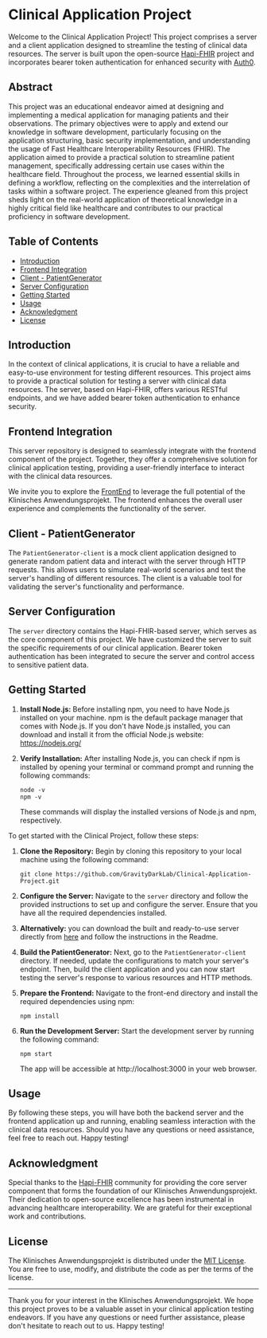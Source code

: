 # Clinical Application Project

Welcome to the Clinical Application Project! This project comprises a server and a client application designed to streamline the testing of clinical data resources. The server is built upon the open-source [Hapi-FHIR](https://hapifhir.io/) project and incorporates bearer token authentication for enhanced security with [Auth0](https://auth0.com/).

## Abstract

This project was an educational endeavor aimed at designing and implementing a medical application for managing patients and their observations. The primary objectives were to apply and extend our knowledge in software development, particularly focusing on the application structuring, basic security implementation, and understanding the usage of Fast Healthcare Interoperability Resources (FHIR). The application aimed to provide a practical solution to streamline patient management, specifically addressing certain use cases within the healthcare field. Throughout the process, we learned essential skills in defining a workflow, reflecting on the complexities and the interrelation of tasks within a software project. The experience gleaned from this project sheds light on the real-world application of theoretical knowledge in a highly critical field like healthcare and contributes to our practical proficiency in software development.

## Table of Contents

- [Introduction](#introduction)
- [Frontend Integration](frontend-integration)
- [Client - PatientGenerator](#client---patientgenerator)
- [Server Configuration](#server-configuration)
- [Getting Started](#getting-started)
- [Usage](#usage)
- [Acknowledgment](#acknowledgment)
- [License](#license)

## Introduction

In the context of clinical applications, it is crucial to have a reliable and easy-to-use environment for testing different resources. This project aims to provide a practical solution for testing a server with clinical data resources. The server, based on Hapi-FHIR, offers various RESTful endpoints, and we have added bearer token authentication to enhance security.

## Frontend Integration

This server repository is designed to seamlessly integrate with the frontend component of the project. Together, they offer a comprehensive solution for clinical application testing, providing a user-friendly interface to interact with the clinical data resources.

We invite you to explore the [FrontEnd](https://github.com/GravityDarkLab/Clinical-Application-Project/tree/main/Front-end) to leverage the full potential of the Klinisches Anwendungsprojekt. The frontend enhances the overall user experience and complements the functionality of the server.

## Client - PatientGenerator

The `PatientGenerator-client` is a mock client application designed to generate random patient data and interact with the server through HTTP requests. This allows users to simulate real-world scenarios and test the server's handling of different resources. The client is a valuable tool for validating the server's functionality and performance.

## Server Configuration

The `server` directory contains the Hapi-FHIR-based server, which serves as the core component of this project. We have customized the server to suit the specific requirements of our clinical application. Bearer token authentication has been integrated to secure the server and control access to sensitive patient data.

## Getting Started

1. **Install Node.js:**
   Before installing npm, you need to have Node.js installed on your machine. npm is the default package manager that comes with Node.js. If you don't have Node.js installed, you can download and install it from the official Node.js website: https://nodejs.org/

2. **Verify Installation:**
   After installing Node.js, you can check if npm is installed by opening your terminal or command prompt and running the following commands:
   ```
   node -v
   npm -v
   ```
   These commands will display the installed versions of Node.js and npm, respectively.

To get started with the Clinical Project, follow these steps:

1. **Clone the Repository:** Begin by cloning this repository to your local machine using the following command:
   ```
   git clone https://github.com/GravityDarkLab/Clinical-Application-Project.git
   ```

2. **Configure the Server:** Navigate to the `server` directory and follow the provided instructions to set up and configure the server. Ensure that you have all the required dependencies installed.

3. **Alternatively:** you can download the built and ready-to-use server directly from [here](https://drive.google.com/drive/folders/1pery1-VEiU5qInV35zOIW4Vb3jjmPfdU?usp=drive_link) and follow the instructions in the Readme.

4. **Build the PatientGenerator:** Next, go to the `PatientGenerator-client` directory. If needed, update the configurations to match your server's endpoint. Then, build the client application and you can now start testing the server's response to various resources and HTTP methods.

5. **Prepare the Frontend:** Navigate to the front-end directory and install the required dependencies using npm:
   ```
   npm install
   ```

7. **Run the Development Server:** Start the development server by running the following command:
   ```
   npm start
   ```
   The app will be accessible at http://localhost:3000 in your web browser.

## Usage

By following these steps, you will have both the backend server and the frontend application up and running, enabling seamless interaction with the clinical data resources. Should you have any questions or need assistance, feel free to reach out. Happy testing!

## Acknowledgment

Special thanks to the [Hapi-FHIR](https://github.com/hapifhir/hapi-fhir-jpaserver-starter) community for providing the core server component that forms the foundation of our Klinisches Anwendungsprojekt. Their dedication to open-source excellence has been instrumental in advancing healthcare interoperability. We are grateful for their exceptional work and contributions.

## License

The Klinisches Anwendungsprojekt is distributed under the [MIT License](LICENSE). You are free to use, modify, and distribute the code as per the terms of the license.

---

Thank you for your interest in the Klinisches Anwendungsprojekt. We hope this project proves to be a valuable asset in your clinical application testing endeavors. If you have any questions or need further assistance, please don't hesitate to reach out to us. Happy testing!
